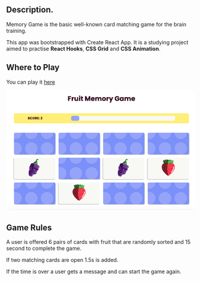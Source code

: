 ## Description.

Memory Game is the basic well-known card matching game for the brain training.

This app  was bootstrapped with Create React App. It is a studying project aimed to practise  **React Hooks**, **CSS Grid** and **CSS Animation**. 

## Where to Play

You can play it [here](https://mollie-s.github.io/memory-game-react/)

![](src/assets/game-screenshots/memory_game_screenshot.png)

## Game Rules

A user is offered 6 pairs of cards with fruit that are randomly sorted and 15 second to complete the game. 

If two matching cards are open 1.5s is added. 

If the time is over a user gets a message and can start the game again. 




